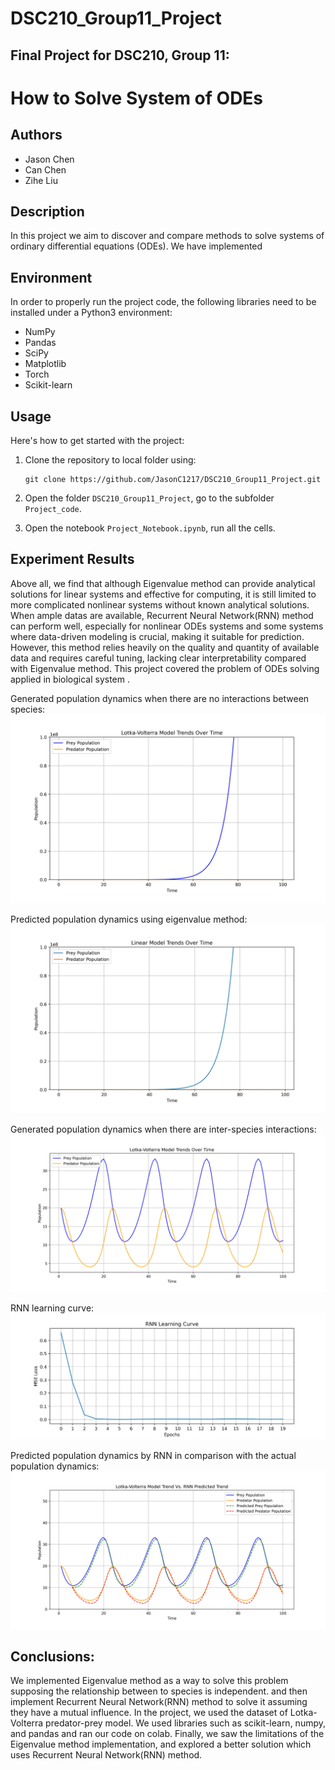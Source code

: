 # DSC210_Group11_Project
## Final Project for DSC210, Group 11:

# How to Solve System of ODEs

## Authors

- Jason Chen
- Can Chen
- Zihe Liu

## Description

In this project we aim to discover and compare methods to solve systems of ordinary differential equations (ODEs). We have implemented

## Environment

In order to properly run the project code, the following libraries need to be installed under a Python3 environment:

- NumPy
- Pandas
- SciPy
- Matplotlib
- Torch
- Scikit-learn

## Usage

Here's how to get started with the project:

1. Clone the repository to local folder using:
   ```
   git clone https://github.com/JasonC1217/DSC210_Group11_Project.git
   ```
2. Open the folder ```DSC210_Group11_Project```, go to the subfolder ```Project_code```.

3. Open the notebook ```Project_Notebook.ipynb```, run all the cells.

## Experiment Results

Above all, we find that although Eigenvalue method can provide analytical solutions for linear systems and effective for computing, it is still limited to more complicated nonlinear systems without known analytical solutions. When ample datas are available, Recurrent Neural Network(RNN) method can perform well, especially for nonlinear ODEs systems and some systems where data-driven modeling is crucial, making it suitable for prediction. However, this method relies heavily on the quality and quantity of available data and requires careful tuning,  lacking clear interpretability compared with Eigenvalue method.
This project covered the problem of ODEs solving applied in biological system .

Generated population dynamics when there are no interactions between species:
![plot](/Project_code/Generated_data_no_relationship.jpeg)

Predicted population dynamics using eigenvalue method:
![plot](/Project_code/Linear_model_No_Relationship.jpeg)

Generated population dynamics when there are inter-species interactions:
![plot](/Project_code/Generated_data.jpeg)

RNN learning curve:
![plot](/Project_code/Learning_Curve.jpeg)

Predicted population dynamics by RNN in comparison with the actual population dynamics:
![plot](/Project_code/RNN_Simulation_Results.jpeg)

## Conclusions:
We implemented Eigenvalue method as a way to solve this problem supposing the relationship between to species is independent. and then implement Recurrent Neural Network(RNN) method to solve it assuming they have a mutual influence.
In the project, we used the dataset of Lotka-Volterra predator-prey model.
We used libraries such as scikit-learn, numpy, and pandas and ran our code on colab.
Finally, we saw the limitations of the Eigenvalue method implementation, and explored a better solution which uses Recurrent Neural Network(RNN) method.
